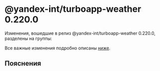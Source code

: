 # @yandex-int/turboapp-weather 0.220.0

<!-- ЧЕЛОВЕЧЕСКОЕ ВСТУПЛЕНИЕ -->

Изменения, вошедшие в релиз @yandex-int/turboapp-weather 0.220.0, разделены на группы:

Все важные изменения подробно описаны [ниже](#Пояснения).

## Пояснения

